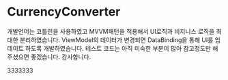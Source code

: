 # CurrencyConverter


개발언어는 코틀린을 사용하였고 MVVM패턴을 적용해서 UI로직과 비지니스 로직을 최대한 분리하였습니다.
ViewModel의 데이터가 변경되면 DataBinding을 통해 UI를 업데이트 하도록 개발하였습니다.
테스트 코드는 아직 미숙한 부분이 많아 참고정도만 해주셨으면 좋겠습니다.
감사합니다.

3333333